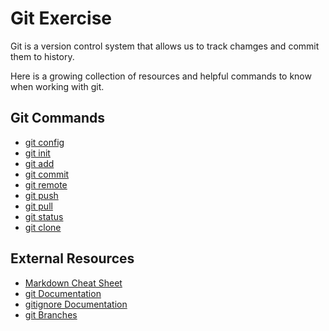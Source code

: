 # Git Exercise

Git is a version control system that allows us to track chamges and commit them to history.

Here is a growing collection of resources and helpful commands to know when working with git.

## Git Commands
- [git config](./Config.md)
- [git init](./Init.md)
- [git add](./Add.md)
- [git commit](./Commit.md)
- [git remote](./Remote.md)
- [git push](./Push.md)
- [git pull](./Pull.md)
- [git status](./Status.md)
- [git clone](./Clone.md)

## External Resources
- [Markdown Cheat Sheet](https://www.markdownguide.org/cheat-sheet/)
- [git Documentation](https://git-scm.com/docs)
- [gitignore Documentation](https://git-scm.com/docs/gitignore)
- [git Branches](https://git-scm.com/book/en/v2/Git-Branching-Branches-in-a-Nutshell)